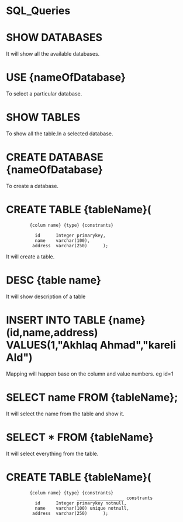 # SQL_Queries

# SHOW DATABASES

It will show all the available databases.

# USE {nameOfDatabase}

To select a particular database.

# SHOW TABLES

To show all the table.In a selected database.

# CREATE DATABASE {nameOfDatabase}

To create a database.

# CREATE TABLE {tableName}(

             {colum name} {type} {constrants}

               id      Integer primarykey,
               name    varchar(100),
              address  varchar(250)      );

It will create a table.

# DESC {table name}

It will show description of a table

# INSERT INTO TABLE {name} (id,name,address) VALUES(1,"Akhlaq Ahmad","kareli Ald")

Mapping will happen base on the column and value numbers. eg id=1

# SELECT name FROM {tableName};

It will select the name from the table and show it.

# SELECT * FROM {tableName}

It will select everything from the table.

# CREATE TABLE {tableName}(

             {colum name} {type} {constrants}
                               __________________ constrants
               id      Integer primarykey notnull,
               name    varchar(100) unique notnull,
              address  varchar(250)      );
